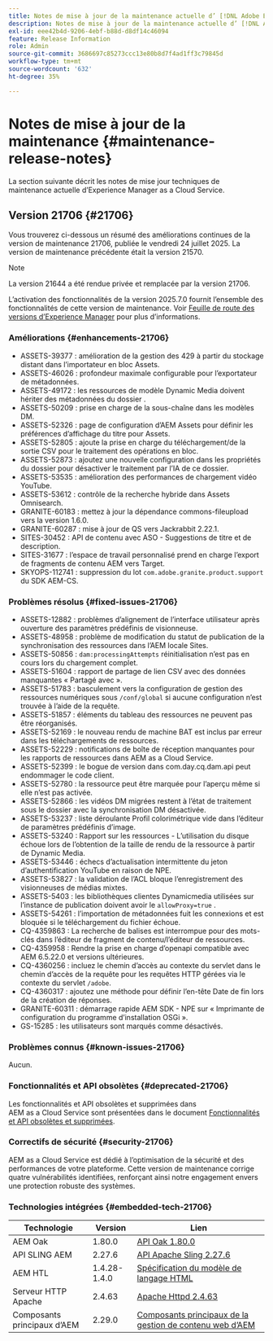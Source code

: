 ```yaml
---
title: Notes de mise à jour de la maintenance actuelle d’ [!DNL Adobe Experience Manager]  as a Cloud Service.
description: Notes de mise à jour de la maintenance actuelle d’ [!DNL Adobe Experience Manager]  as a Cloud Service.
exl-id: eee42b4d-9206-4ebf-b88d-d8df14c46094
feature: Release Information
role: Admin
source-git-commit: 3686697c85273ccc13e80b8d7f4ad1ff3c79845d
workflow-type: tm+mt
source-wordcount: '632'
ht-degree: 35%

---
```



# Notes de mise à jour de la maintenance {#maintenance-release-notes}

La section suivante décrit les notes de mise jour techniques de maintenance actuelle d’Experience Manager as a Cloud Service.

## Version 21706 {#21706}

Vous trouverez ci-dessous un résumé des améliorations continues de la version de maintenance 21706, publiée le vendredi 24 juillet 2025. La version de maintenance précédente était la version 21570.

>[!NOTE]
>
>La version 21644 a été rendue privée et remplacée par la version 21706.

L’activation des fonctionnalités de la version 2025.7.0 fournit l’ensemble des fonctionnalités de cette version de maintenance. Voir [Feuille de route des versions d’Experience Manager](https://experienceleague.adobe.com/fr/docs/experience-manager-release-information/aem-release-updates/update-releases-roadmap) pour plus d’informations.

### Améliorations {#enhancements-21706}

* ASSETS-39377 : amélioration de la gestion des 429 à partir du stockage distant dans l’importateur en bloc Assets.
* ASSETS-46026 : profondeur maximale configurable pour l’exportateur de métadonnées.
* ASSETS-49172 : les ressources de modèle Dynamic Media doivent hériter des métadonnées du dossier .
* ASSETS-50209 : prise en charge de la sous-chaîne dans les modèles DM.
* ASSETS-52326 : page de configuration d’AEM Assets pour définir les préférences d’affichage du titre pour Assets.
* ASSETS-52805 : ajoute la prise en charge du téléchargement/de la sortie CSV pour le traitement des opérations en bloc.
* ASSETS-52873 : ajoutez une nouvelle configuration dans les propriétés du dossier pour désactiver le traitement par l’IA de ce dossier.
* ASSETS-53535 : amélioration des performances de chargement vidéo YouTube.
* ASSETS-53612 : contrôle de la recherche hybride dans Assets Omnisearch.
* GRANITE-60183 : mettez à jour la dépendance commons-fileupload vers la version 1.6.0.
* GRANITE-60287 : mise à jour de QS vers Jackrabbit 2.22.1.
* SITES-30452 : API de contenu avec ASO - Suggestions de titre et de description.
* SITES-31677 : l’espace de travail personnalisé prend en charge l’export de fragments de contenu AEM vers Target.
* SKYOPS-112741 : suppression du lot `com.adobe.granite.product.support` du SDK AEM-CS.

### Problèmes résolus {#fixed-issues-21706}

* ASSETS-12882 : problèmes d’alignement de l’interface utilisateur après ouverture des paramètres prédéfinis de visionneuse.
* ASSETS-48958 : problème de modification du statut de publication de la synchronisation des ressources dans l’AEM locale Sites.
* ASSETS-50856 : `dam:processingAttempts` réinitialisation n’est pas en cours lors du chargement complet.
* ASSETS-51604 : rapport de partage de lien CSV avec des données manquantes « Partagé avec ».
* ASSETS-51783 : basculement vers la configuration de gestion des ressources numériques sous `/conf/global` si aucune configuration n’est trouvée à l’aide de la requête.
* ASSETS-51857 : éléments du tableau des ressources ne peuvent pas être réorganisés.
* ASSETS-52169 : le nouveau rendu de machine BAT est inclus par erreur dans les téléchargements de ressources.
* ASSETS-52229 : notifications de boîte de réception manquantes pour les rapports de ressources dans AEM as a Cloud Service.
* ASSETS-52399 : le bogue de version dans com.day.cq.dam.api peut endommager le code client.
* ASSETS-52780 : la ressource peut être marquée pour l’aperçu même si elle n’est pas activée.
* ASSETS-52866 : les vidéos DM migrées restent à l’état de traitement sous le dossier avec la synchronisation DM désactivée.
* ASSETS-53237 : liste déroulante Profil colorimétrique vide dans l’éditeur de paramètres prédéfinis d’image.
* ASSETS-53240 : Rapport sur les ressources - L’utilisation du disque échoue lors de l’obtention de la taille de rendu de la ressource à partir de Dynamic Media.
* ASSETS-53446 : échecs d’actualisation intermittente du jeton d’authentification YouTube en raison de NPE.
* ASSETS-53827 : la validation de l’ACL bloque l’enregistrement des visionneuses de médias mixtes.
* ASSETS-5403 : les bibliothèques clientes Dynamicmedia utilisées sur l’instance de publication doivent avoir le `allowProxy=true` .
* ASSETS-54261 : l’importation de métadonnées fuit les connexions et est bloquée si le téléchargement du fichier échoue.
* CQ-4359863 : La recherche de balises est interrompue pour des mots-clés dans l’éditeur de fragment de contenu/l’éditeur de ressources.
* CQ-4359958 : Rendre la prise en charge d’openapi compatible avec AEM 6.5.22.0 et versions ultérieures.
* CQ-4360256 : incluez le chemin d’accès au contexte du servlet dans le chemin d’accès de la requête pour les requêtes HTTP gérées via le contexte du servlet `/adobe`.
* CQ-4360317 : ajoutez une méthode pour définir l’en-tête Date de fin lors de la création de réponses.
* GRANITE-60311 : démarrage rapide AEM SDK - NPE sur « Imprimante de configuration du programme d’installation OSGi ».
* GS-15285 : les utilisateurs sont marqués comme désactivés.

### Problèmes connus {#known-issues-21706}

Aucun.

### Fonctionnalités et API obsolètes {#deprecated-21706}

Les fonctionnalités et API obsolètes et supprimées dans AEM as a Cloud Service sont présentées dans le document [Fonctionnalités et API obsolètes et supprimées](/help/release-notes/deprecated-removed-features.md).

### Correctifs de sécurité {#security-21706}

AEM as a Cloud Service est dédié à l’optimisation de la sécurité et des performances de votre plateforme. Cette version de maintenance corrige quatre vulnérabilités identifiées, renforçant ainsi notre engagement envers une protection robuste des systèmes.

### Technologies intégrées {#embedded-tech-21706}

| Technologie | Version | Lien |
|---|---|---|
| AEM Oak | 1.80.0 | [API Oak 1.80.0](https://www.javadoc.io/doc/org.apache.jackrabbit/oak-api/1.80/index.html) |
| API SLING AEM | 2.27.6 | [API Apache Sling 2.27.6](https://www.javadoc.io/doc/org.apache.sling/org.apache.sling.api/latest/index.html) |
| AEM HTL | 1.4.28-1.4.0 | [Spécification du modèle de langage HTML](https://github.com/adobe/htl-spec) |
| Serveur HTTP Apache | 2.4.63 | [Apache Httpd 2.4.63](https://github.com/apache/httpd/blob/2.4.63/CHANGES) |
| Composants principaux d’AEM | 2.29.0 | [Composants principaux de la gestion de contenu web d’AEM](https://github.com/adobe/aem-core-wcm-components) |
